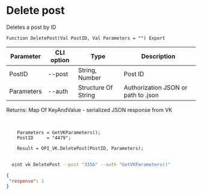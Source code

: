 ﻿---
sidebar_position: 3
---

# Delete post
 Deletes a post by ID



`Function DeletePost(Val PostID, Val Parameters = "") Export`

  | Parameter | CLI option | Type | Description |
  |-|-|-|-|
  | PostID | --post | String, Number | Post ID |
  | Parameters | --auth | Structure Of String | Authorization JSON or path to .json |

  
  Returns:  Map Of KeyAndValue - serialized JSON response from VK

<br/>




```bsl title="Code example"
    Parameters = GetVKParameters();
    PostID     = "4479";

    Result = OPI_VK.DeletePost(PostID, Parameters);
```



```sh title="CLI command example"
    
  oint vk DeletePost --post "3356" --auth "GetVKParameters()"

```

```json title="Result"
{
 "response": 1
}
```
